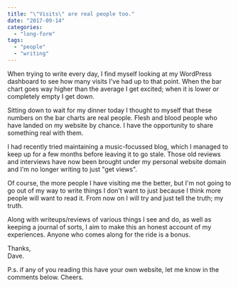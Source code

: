 ```yaml
---
title: "\"Visits\" are real people too."
date: "2017-09-14"
categories: 
  - "long-form"
tags: 
  - "people"
  - "writing"
---
```


When trying to write every day, I find myself looking at my WordPress dashboard to see how many visits I've had up to that point. When the bar chart goes way higher than the average I get excited; when it is lower or completely empty I get down.

Sitting down to wait for my dinner today I thought to myself that these numbers on the bar charts are real people. Flesh and blood people who have landed on my website by chance. I have the opportunity to share something real with them.

I had recently tried maintaining a music-focussed blog, which I managed to keep up for a few months before leaving it to go stale. Those old reviews and interviews have now been brought under my personal website domain and I'm no longer writing to just "get views".

Of course, the more people I have visiting me the better, but I'm not going to go out of my way to write things I don't want to just because I think more people will want to read it. From now on I will try and just tell the truth; my truth.

Along with writeups/reviews of various things I see and do, as well as keeping a journal of sorts, I aim to make this an honest account of my experiences. Anyone who comes along for the ride is a bonus.

Thanks,  
Dave.

P.s. if any of you reading this have your own website, let me know in the comments below. Cheers.
